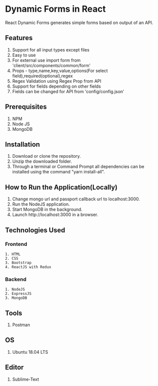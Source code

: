 # Dynamic Forms in React
React Dynamic Forms generates simple forms based on output of an API.

## Features

  1. Support for all input types except files
  2. Easy to use
  3. For external use import form from 'client/src/components/common/form'
  4. Props - type,name,key,value,options(For select field),required(optional),regex
  5. Regex Validation using Regex Prop from API
  6. Support for fields depending on other fields
  7. Fields can be changed for API from 'config/config.json'

## Prerequisites

  1. NPM
  2. Node JS
  3. MongoDB

## Installation

  1. Download or clone the repository.
  2. Unzip the downloaded folder.
  3. Through a terminal or Command Prompt all dependencies can be installed using the command "yarn install-all".

## How to Run the Application(Locally)

  1. Change mongo url and passport callback url to localhost:3000.
  2. Run the NodeJS application.
  3. Start MongoDB in the background.
  4. Launch http://localhost:3000 in a browser.

## Technologies Used
  
### Frontend
    
	1. HTML
  	2. CSS
  	3. Bootstrap
  	4. ReactJS with Redux

### Backend

  	1. NodeJS
  	2. ExpressJS
  	3. MongoDB

## Tools

  1. Postman


## OS

  1. Ubuntu 18.04 LTS

## Editor
  
  1. Sublime-Text
